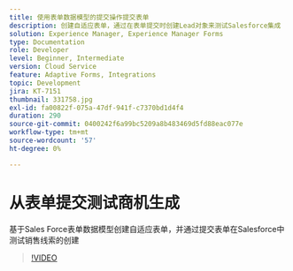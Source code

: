 ```yaml
---
title: 使用表单数据模型的提交操作提交表单
description: 创建自适应表单，通过在表单提交时创建Lead对象来测试Salesforce集成
solution: Experience Manager, Experience Manager Forms
type: Documentation
role: Developer
level: Beginner, Intermediate
version: Cloud Service
feature: Adaptive Forms, Integrations
topic: Development
jira: KT-7151
thumbnail: 331758.jpg
exl-id: fa00822f-075a-47df-941f-c7370bd1d4f4
duration: 290
source-git-commit: 0400242f6a99bc5209a8b483469d5fd88eac077e
workflow-type: tm+mt
source-wordcount: '57'
ht-degree: 0%

---
```


# 从表单提交测试商机生成

基于Sales Force表单数据模型创建自适应表单，并通过提交表单在Salesforce中测试销售线索的创建

>[!VIDEO](https://video.tv.adobe.com/v/331758?quality=12&learn=on)
